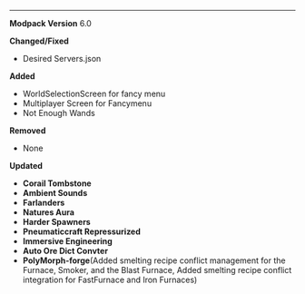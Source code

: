 ---------------------------------------------------------------------------------------------
**Modpack Version**
6.0

**Changed/Fixed**
- Desired Servers.json



**Added**
- WorldSelectionScreen for fancy menu 
- Multiplayer Screen for Fancymenu
- Not Enough Wands



**Removed**
- None

**Updated**
- **Corail Tombstone**
- **Ambient Sounds**
- **Farlanders**
- **Natures Aura**
- **Harder Spawners**
- **Pneumaticcraft Repressurized**
- **Immersive Engineering**
- **Auto Ore Dict Convter**
- **PolyMorph-forge**(Added smelting recipe conflict management for the Furnace, Smoker, and the Blast Furnace, Added smelting recipe conflict integration for FastFurnace and Iron Furnaces)
